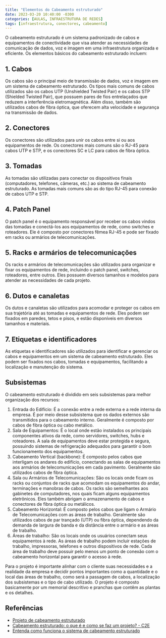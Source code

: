 ```yaml
---
title: "Elementos do Cabeamento estruturado"
date: 2023-03-20 10:40:00 -0300
categories: [AULAS, INFRAESTRUTURA DE REDES]
tags: [infraestrutura, conectores, cabeamento]
---
```

O cabeamento estruturado é um sistema padronizado de cabos e equipamentos de conectividade que visa atender as necessidades de comunicação de dados, voz e imagem em uma infraestrutura organizada e eficiente. Os elementos básicos do cabeamento estruturado incluem:

## 1. Cabos

Os cabos são o principal meio de transmissão de dados, voz e imagem em um sistema de cabeamento estruturado. Os tipos mais comuns de cabos utilizados são os cabos UTP (Unshielded Twisted Pair) e os cabos STP (Shielded Twisted Pair), que possuem pares de fios entrelaçados que reduzem a interferência eletromagnética. Além disso, também são utilizados cabos de fibra óptica, que oferecem alta velocidade e segurança na transmissão de dados.

## 2. Conectores

Os conectores são utilizados para unir os cabos entre si ou aos equipamentos de rede. Os conectores mais comuns são o RJ-45 para cabos UTP e STP, e os conectores SC e LC para cabos de fibra óptica.

## 3. Tomadas

As tomadas são utilizadas para conectar os dispositivos finais (computadores, telefones, câmeras, etc.) ao sistema de cabeamento estruturado. As tomadas mais comuns são as do tipo RJ-45 para conexão de cabos UTP e STP.

## 4. Patch Panel

O patch panel é o equipamento responsável por receber os cabos vindos das tomadas e conectá-los aos equipamentos de rede, como switches e roteadores. Ele é composto por conectores fêmea RJ-45 e pode ser fixado em racks ou armários de telecomunicações.

## 5. Racks e armários de telecomunicações

Os racks e armários de telecomunicações são utilizados para organizar e fixar os equipamentos de rede, incluindo o patch panel, switches, roteadores, entre outros. Eles possuem diversos tamanhos e modelos para atender as necessidades de cada projeto.

## 6. Dutos e canaletas

Os dutos e canaletas são utilizados para acomodar e proteger os cabos em sua trajetória até as tomadas e equipamentos de rede. Eles podem ser fixados em paredes, tetos e pisos, e estão disponíveis em diversos tamanhos e materiais.

## 7. Etiquetas e identificadores

As etiquetas e identificadores são utilizados para identificar e gerenciar os cabos e equipamentos em um sistema de cabeamento estruturado. Eles podem ser fixados nos cabos, tomadas e equipamentos, facilitando a localização e manutenção do sistema.

## Subsistemas

O cabeamento estruturado é dividido em seis subsistemas para melhor organização dos recursos:

1. Entrada do Edifício: É a conexão entre a rede externa e a rede interna da empresa. É por meio desse subsistema que os dados externos são transmitidos para o cabeamento interno. Geralmente é composto por cabos de fibra óptica ou cabo metálico.
2. Sala de Equipamentos: É o local onde estão instalados os principais componentes ativos da rede, como servidores, switches, hubs e roteadores. A sala de equipamentos deve estar protegida e segura, possuindo sistemas de refrigeração adequados para garantir o bom funcionamento dos equipamentos.
3. Cabeamento Vertical (backbone): É composto pelos cabos que interligam os andares do edifício, conectando as salas de equipamentos aos armários de telecomunicações em cada pavimento. Geralmente são utilizados cabos de fibra óptica.
4. Sala ou Armários de Telecomunicações: São os locais onde ficam os racks ou conjuntos de racks que acomodam os equipamentos do andar, terminações e manobras de cabos. Os racks são semelhantes aos gabinetes de computadores, nos quais ficam alguns equipamentos eletrônicos. Eles também abrigam o armazenamento de cabos e conectores de fibra óptica ou metálicos.
5. Cabeamento Horizontal: É composto pelos cabos que ligam o Armário de Telecomunicações com as áreas de trabalho. Geralmente são utilizados cabos de par trançado (UTP) ou fibra óptica, dependendo da demanda de largura de banda e da distância entre o armário e as áreas de trabalho.
6. Áreas de trabalho: São os locais onde os usuários conectam seus equipamentos à rede. As áreas de trabalho podem incluir estações de trabalho, impressoras, telefones e outros dispositivos de rede. Cada área de trabalho deve possuir pelo menos um ponto de conexão com o cabeamento horizontal para garantir o acesso à rede.

Para o projeto é importante alinhar com o cliente suas necessidades e a realidade da empresa e decidir pontos importantes como a quantidade e o local das áreas de trabalho, como será a passagem de cabos, a localização dos subsistemas e o tipo de cabo utilizado. O projeto é composto basicamente por um memorial descritivo e pranchas que contêm as plantas e os detalhes.

## Referências

- [Projeto de cabeamento estruturado](https://omsengenharia.com.br/blog/cabeamento-estruturado-projetos/)
- [Cabeamento estruturado: o que é e como se faz um projeto? - C2E](https://c2e.com.br/cabeamento-estruturado/)
- [Entenda como funciona o sistema de cabeamento estruturado](https://blog.aloo.com.br/sistema-de-cabeamento-estruturado/)
